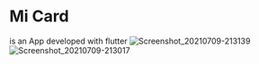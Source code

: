 

# Mi Card
 is an App developed with flutter
![Screenshot_20210709-213139](https://user-images.githubusercontent.com/61844423/125133765-417da380-e0fe-11eb-9ced-4bdc41fde343.png)
 ![Screenshot_20210709-213017](https://user-images.githubusercontent.com/61844423/125133997-8e617a00-e0fe-11eb-958a-04665d454f69.png)
 
 


